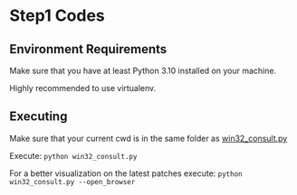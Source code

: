 # Step1 Codes
## Environment Requirements
Make sure that you have at least Python 3.10 installed on your machine.

Highly recommended to use virtualenv.

## Executing
Make sure that your current cwd is in the same folder as [win32_consult.py](win32_consult.py) 

Execute: `python win32_consult.py`

For a better visualization on the latest patches execute: `python win32_consult.py --open_browser`


